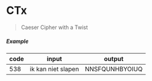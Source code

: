 # CTx
> Caeser Cipher with a Twist

##### Example
|code|input|output|
|-|-|-|
|538|ik kan niet slapen|NNSFQUNHBYOIUQ|
